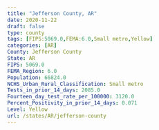 ```yaml
---
title: "Jefferson County, AR"
date: 2020-11-22
draft: false
type: county
tags: [FIPS:5069.0,FEMA:6.0,Small metro,Yellow]
categories: [AR]
County: Jefferson County
State: AR
FIPS: 5069.0
FEMA_Region: 6.0
Population: 66824.0
NCHS_Urban_Rural_Classification: Small metro
Tests_in_prior_14_days: 2085.0
Fourteen_day_test_rate_per_100000: 3120.0
Percent_Positivity_in_prior_14_days: 0.071
Level: Yellow
url: /states/AR/jefferson-county
---
```



